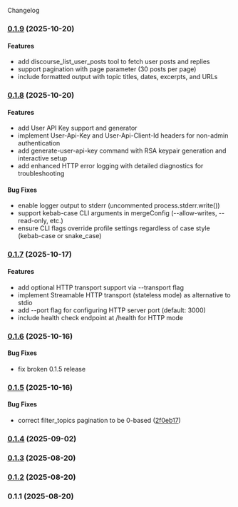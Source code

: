 Changelog
### [0.1.9](https://github.com/discourse/discourse-mcp/compare/v0.1.8...v0.1.9) (2025-10-20)

#### Features

* add discourse_list_user_posts tool to fetch user posts and replies
* support pagination with page parameter (30 posts per page)
* include formatted output with topic titles, dates, excerpts, and URLs

### [0.1.8](https://github.com/SamSaffron/discourse-mcp/compare/v0.1.7...v0.1.8) (2025-10-20)

#### Features

* add User API Key support and generator
* implement User-Api-Key and User-Api-Client-Id headers for non-admin authentication
* add generate-user-api-key command with RSA keypair generation and interactive setup
* add enhanced HTTP error logging with detailed diagnostics for troubleshooting

#### Bug Fixes

* enable logger output to stderr (uncommented process.stderr.write())
* support kebab-case CLI arguments in mergeConfig (--allow-writes, --read-only, etc.)
* ensure CLI flags override profile settings regardless of case style (kebab-case or snake_case)

### [0.1.7](https://github.com/SamSaffron/discourse-mcp/compare/v0.1.6...v0.1.7) (2025-10-17)

#### Features

* add optional HTTP transport support via --transport flag
* implement Streamable HTTP transport (stateless mode) as alternative to stdio
* add --port flag for configuring HTTP server port (default: 3000)
* include health check endpoint at /health for HTTP mode

### [0.1.6](https://github.com/SamSaffron/discourse-mcp/compare/v0.1.5...v0.1.6) (2025-10-16)

#### Bug Fixes

* fix broken 0.1.5 release

### [0.1.5](https://github.com/SamSaffron/discourse-mcp/compare/v0.1.4...v0.1.5) (2025-10-16)

#### Bug Fixes

* correct filter_topics pagination to be 0-based ([2f0eb17](https://github.com/SamSaffron/discourse-mcp/commit/2f0eb17))

### [0.1.4](https://github.com/SamSaffron/discourse-mcp/compare/v0.1.3...v0.1.4) (2025-09-02)

### [0.1.3](https://github.com/SamSaffron/discourse-mcp/compare/v0.1.2...v0.1.3) (2025-08-20)

### [0.1.2](https://github.com/SamSaffron/discourse-mcp/compare/v0.1.1...v0.1.2) (2025-08-20)

### 0.1.1 (2025-08-20)
